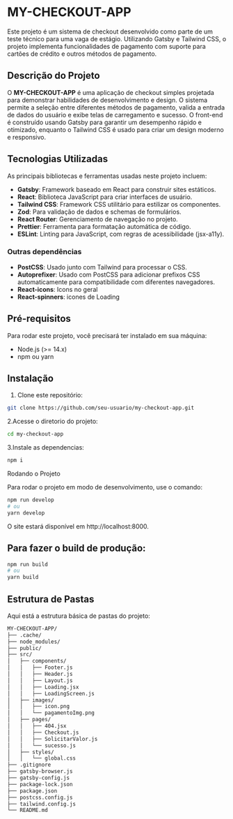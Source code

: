 # MY-CHECKOUT-APP

Este projeto é um sistema de checkout desenvolvido como parte de um teste técnico para uma vaga de estágio. Utilizando Gatsby e Tailwind CSS, o projeto implementa funcionalidades de pagamento com suporte para cartões de crédito e outros métodos de pagamento.

## Descrição do Projeto

O **MY-CHECKOUT-APP** é uma aplicação de checkout simples projetada para demonstrar habilidades de desenvolvimento e design. O sistema permite a seleção entre diferentes métodos de pagamento, valida a entrada de dados do usuário e exibe telas de carregamento e sucesso. O front-end é construído usando Gatsby para garantir um desempenho rápido e otimizado, enquanto o Tailwind CSS é usado para criar um design moderno e responsivo.

## Tecnologias Utilizadas

As principais bibliotecas e ferramentas usadas neste projeto incluem:

- **Gatsby**: Framework baseado em React para construir sites estáticos.
- **React**: Biblioteca JavaScript para criar interfaces de usuário.
- **Tailwind CSS**: Framework CSS utilitário para estilizar os componentes.
- **Zod**: Para validação de dados e schemas de formulários.
- **React Router**: Gerenciamento de navegação no projeto.
- **Prettier**: Ferramenta para formatação automática de código.
- **ESLint**: Linting para JavaScript, com regras de acessibilidade (jsx-a11y).

### Outras dependências

- **PostCSS**: Usado junto com Tailwind para processar o CSS.
- **Autoprefixer**: Usado com PostCSS para adicionar prefixos CSS automaticamente para compatibilidade com diferentes navegadores.
- **React-icons**: Icons no geral
- **React-spinners**: icones de Loading

## Pré-requisitos

Para rodar este projeto, você precisará ter instalado em sua máquina:

- Node.js (>= 14.x)
- npm ou yarn

## Instalação

1. Clone este repositório:

```bash
git clone https://github.com/seu-usuario/my-checkout-app.git
```

2.Acesse o diretorio do projeto:

```bash
cd my-checkout-app
```

3.Instale as dependencias:

```bash
npm i
```
   
Rodando o Projeto

Para rodar o projeto em modo de desenvolvimento, use o comando:

```bash
npm run develop
# ou
yarn develop
```

O site estará disponível em http://localhost:8000.

## Para fazer o build de produção:

```bash
npm run build
# ou
yarn build
```

## Estrutura de Pastas

Aqui está a estrutura básica de pastas do projeto:

```bash
MY-CHECKOUT-APP/
├── .cache/
├── node_modules/
├── public/
├── src/
│   ├── components/
│   │   ├── Footer.js
│   │   ├── Header.js
│   │   ├── Layout.js
│   │   ├── Loading.jsx
│   │   ├── LoadingScreen.js
│   ├── images/
│   │   ├── icon.png
│   │   └── pagamentoImg.png
│   ├── pages/
│   │   ├── 404.jsx
│   │   ├── Checkout.js
│   │   ├── SolicitarValor.js
│   │   └── sucesso.js
│   ├── styles/
│   │   └── global.css
├── .gitignore
├── gatsby-browser.js
├── gatsby-config.js
├── package-lock.json
├── package.json
├── postcss.config.js
├── tailwind.config.js
└── README.md
```
